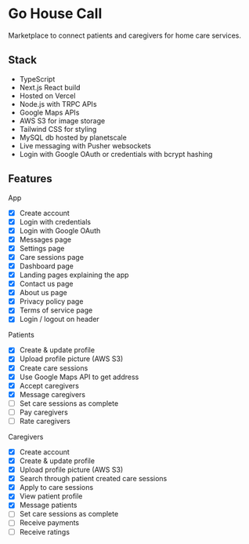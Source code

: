 # Go House Call
Marketplace to connect patients and caregivers for home care services.

## Stack
- TypeScript
- Next.js React build
- Hosted on Vercel
- Node.js with TRPC APIs 
- Google Maps APIs 
- AWS S3 for image storage
- Tailwind CSS for styling
- MySQL db hosted by planetscale
- Live messaging with Pusher websockets
- Login with Google OAuth or credentials with bcrypt hashing

## Features
App 
- [x] Create account 
- [x] Login with credentials 
- [x] Login with Google OAuth
- [x] Messages page
- [x] Settings page
- [x] Care sessions page
- [x] Dashboard page
- [x] Landing pages explaining the app
- [x] Contact us page
- [x] About us page
- [x] Privacy policy page
- [x] Terms of service page
- [x] Login / logout on header 

Patients
- [x] Create & update profile
- [x] Upload profile picture (AWS S3)
- [x] Create care sessions
- [x] Use Google Maps API to get address
- [x] Accept caregivers
- [x] Message caregivers
- [ ] Set care sessions as complete
- [ ] Pay caregivers
- [ ] Rate caregivers

Caregivers
- [x] Create account
- [x] Create & update profile
- [x] Upload profile picture (AWS S3)
- [x] Search through patient created care sessions
- [x] Apply to care sessions
- [x] View patient profile
- [x] Message patients
- [ ] Set care sessions as complete
- [ ] Receive payments
- [ ] Receive ratings